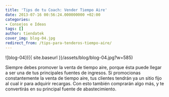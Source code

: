 ```yaml
---
title: 'Tips de tu Coach: Vender Tiempo Aire'
date: 2013-07-16 00:56:24.000000000 +02:00
categories:
- Consejos e Ideas
tags: []
author: tiendatek
cover_img: blog-04.jpg
redirect_from: /tips-para-tenderos-tiempo-aire/
---
```

![blog-04]({{ site.baseurl }}/assets/blog/blog-04.jpg?w=585)

Siempre debes promover la venta de tiempo aire, porque ésta puede llegar a ser una de tus principales fuentes
de ingresos. Si promocionas constantemente la venta de tiempo aire, tus clientes tendrán ya un sitio fijo al
cual ir para adquirir recargas. Con esto también comprarán algo más, y te convertirás en su principal fuente
de abastecimiento.